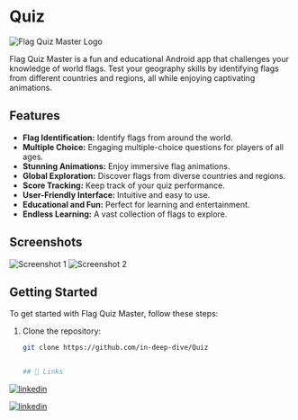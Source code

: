 # Quiz


![Flag Quiz Master Logo](app/src/main/res/mipmap-xxxhdpi/ic_launcher.png)

Flag Quiz Master is a fun and educational Android app that challenges your knowledge of world flags. Test your geography skills by identifying flags from different countries and regions, all while enjoying captivating animations.

## Features

- **Flag Identification:** Identify flags from around the world.
- **Multiple Choice:** Engaging multiple-choice questions for players of all ages.
- **Stunning Animations:** Enjoy immersive flag animations.
- **Global Exploration:** Discover flags from diverse countries and regions.
- **Score Tracking:** Keep track of your quiz performance.
- **User-Friendly Interface:** Intuitive and easy to use.
- **Educational and Fun:** Perfect for learning and entertainment.
- **Endless Learning:** A vast collection of flags to explore.

## Screenshots

![Screenshot 1](screenshots/screenshot1.png)
![Screenshot 2](screenshots/screenshot2.png)

## Getting Started

To get started with Flag Quiz Master, follow these steps:

1. Clone the repository:

   ```bash
   git clone https://github.com/in-deep-dive/Quiz


   ## 🔗 Links

[![linkedin](https://img.shields.io/badge/linkedin-0A66C2?style=for-the-badge&logo=linkedin&logoColor=white)](https://www.linkedin.com/in/mohd-aakib-0546ab272/)

[![linkedin](https://img.shields.io/badge/instagram-bc2a8d?style=for-the-badge&logo=instagram&logoColor=white)](https://www.instagram.com/_aakib__21/)

